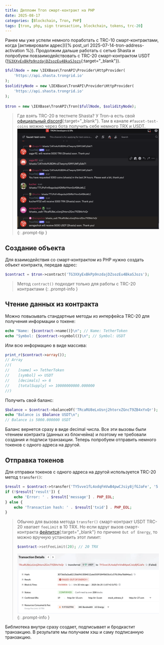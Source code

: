 ```yaml
---
title: Деплоим Tron смарт-контракт на PHP
date: 2025-08-17
categories: [Blockchain, Tron, PHP]
tags: [tron, php, sign transaction, blockchain, tokens, trc-20] 
---
```


Ранее мы уже успели немного поработать с TRC-10 смарт-контрактами, когда [активировали адрес]({% post_url 2025-07-14-tron-address-activation %}).
Продолжим дальше работать с сетью Shasta и попробуем повзаимодействовать с TRC-20 смарт-контрактом USDT ([`TG3XXyExBkPp9nzdajDZsozEu4BkaSJozs`](https://shasta.tronscan.org/#/contract/TG3XXyExBkPp9nzdajDZsozEu4BkaSJozs/code){:target="_blank"}).

```php
$fullNode = new \IEXBase\TronAPI\Provider\HttpProvider(
    'https://api.shasta.trongrid.io'
);
$solidityNode = new \IEXBase\TronAPI\Provider\HttpProvider(
    'https://api.shasta.trongrid.io'
);

$tron = new \IEXBase\TronAPI\Tron($fullNode, $solidityNode);
```

>Где взять TRC-20 в тестнете Shasta? У Tron-а есть свой [официальный discord](https://discord.com/invite/hqKvyAM){:target="_blank"}.
>Там в канале `#faucet-test-coins` можно через бота получить себе немного TRX и USDT.
>![](/assets/img/posts/tron-discord-faucet.png)
{: .prompt-tip }

## Создание объекта

Для взаимодействия со смарт-контрактом из PHP нужно создать объект контракта, передав адрес:

```php
$contract = $tron->contract('TG3XXyExBkPp9nzdajDZsozEu4BkaSJozs');  
```

>Метод `contract()` подходит только для работы с TRC-20 контрактами
{: .prompt-info }

## Чтение данных из контракта

Можно повызывать стандартные методы из интерфейса TRC-20 для получения информации о токене:

```php
echo "Name: {$contract->name()}\n"; // Name: TetherToken
echo "Symbol: {$contract->symbol()}\n"; // Symbol: USDT
```

Или всю информацию в виде массива:

```php
print_r($contract->array());
// Array
//(
//    [name] => TetherToken
//    [symbol] => USDT
//    [decimals] => 6
//    [totalSupply] => 10000000000.000000
//)
```

Получить свой баланс:

```php
$balance = $contract->balanceOf('TRcaRU8eLxUsnj2htorxZGncT9ZB4xYxQr');
echo "Balance is $balance USDT\n"; 
// Balance is 5000.000000 USDT
```

Баланс вернется сразу в виде decimal числа. Все эти вызовы были чтением контракта (данных из блокчейна) и поэтому не 
требовали создания и подписи транзакции. Теперь попробуем отправить немного токенов с одного адреса на другой.

## Отправка токенов 

Для отправки токенов с одного адреса на другой используется TRC-20 метод `transfer()`:

```php
$result = $contract->transfer('TY5vve1fL4odqFmVwB4pwCJsiy8jfGJaFe', '5');
if (!$result['result']) {
    echo 'Error: ' . $result['message'] . PHP_EOL;
} else {
    echo 'Transaction hash: ' . $result['txid'] . PHP_EOL;
}
```

>Обычно для вызова метода `transfer()` смарт-контракт USDT TRC-20 хватает `feeLimit` в 10 TRX. Но если вдруг вызов
>смарт-контракта [фейлится](https://shasta.tronscan.org/#/transaction/3073dd5a3aa82135eb9653004512a6e5509184f0603c61c570c5f6a7bb846ac1){:target="_blank"} по причине `Out of Energy`,
>то можно вручную установить этот лимит:
>```php
>$contract->setFeeLimit(20); // 20 TRX
>```
>![](/assets/img/posts/tron-out-of-energy.png)
{: .prompt-info }

Библиотека внутри сразу создает, подписывает и бродкастит транзакцию. В результате мы получаем хэш и саму подписанную транзакцию.
